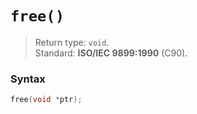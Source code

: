 # `free()`

> Return type: `void`.  
> Standard: **ISO/IEC 9899:1990** (C90).

### Syntax

```c
free(void *ptr);
```